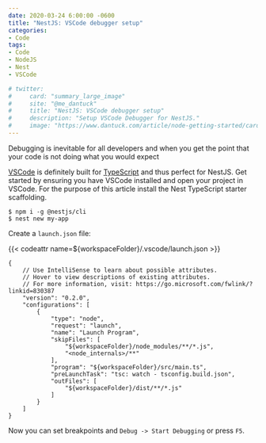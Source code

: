 ```yaml
---
date: 2020-03-24 6:00:00 -0600
title: "NestJS: VSCode debugger setup"
categories:
- Code
tags:
- Code
- NodeJS
- Nest
- VSCode

# twitter:
#     card: "summary_large_image"
#     site: "@me_dantuck"
#     title: "NestJS: VSCode debugger setup"
#     description: "Setup VSCode Debugger for NestJS."
#     image: "https://www.dantuck.com/article/node-getting-started/card.png"
---
```


Debugging is inevitable for all developers and when you get the point that your code is not doing what you would expect

[VSCode](https://code.visualstudio.com/) is definitely built for [TypeScript](https://www.typescriptlang.org/) and thus perfect for NestJS. Get started by ensuring you have VSCode installed and open your project in VSCode. For the purpose of this article install the Nest TypeScript starter scaffolding.

    $ npm i -g @nestjs/cli
    $ nest new my-app

Create a `launch.json` file:

{{< codeattr name=${workspaceFolder}/.vscode/launch.json >}}

    {
        // Use IntelliSense to learn about possible attributes.
        // Hover to view descriptions of existing attributes.
        // For more information, visit: https://go.microsoft.com/fwlink/?linkid=830387
        "version": "0.2.0",
        "configurations": [
            {
                "type": "node",
                "request": "launch",
                "name": "Launch Program",
                "skipFiles": [
                    "${workspaceFolder}/node_modules/**/*.js",
                    "<node_internals>/**"
                ],
                "program": "${workspaceFolder}/src/main.ts",
                "preLaunchTask": "tsc: watch - tsconfig.build.json",
                "outFiles": [
                    "${workspaceFolder}/dist/**/*.js"
                ]
            }
        ]
    }

Now you can set breakpoints and `Debug -> Start Debugging` or press `F5`.